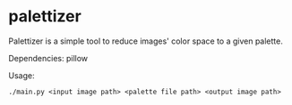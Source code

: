 # palettizer
Palettizer is a simple tool to reduce images' color space to a given palette. 

Dependencies:
pillow

Usage:

```./main.py <input image path> <palette file path> <output image path>```